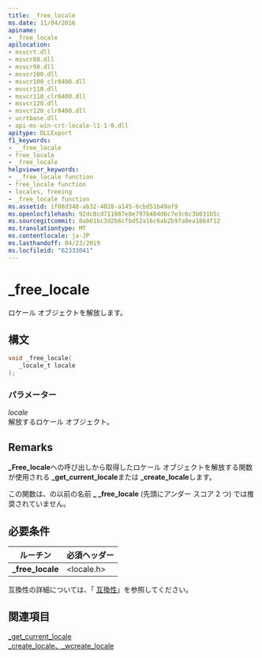 ```yaml
---
title: _free_locale
ms.date: 11/04/2016
apiname:
- _free_locale
apilocation:
- msvcrt.dll
- msvcr80.dll
- msvcr90.dll
- msvcr100.dll
- msvcr100_clr0400.dll
- msvcr110.dll
- msvcr110_clr0400.dll
- msvcr120.dll
- msvcr120_clr0400.dll
- ucrtbase.dll
- api-ms-win-crt-locale-l1-1-0.dll
apitype: DLLExport
f1_keywords:
- __free_locale
- free_locale
- _free_locale
helpviewer_keywords:
- __free_locale function
- free_locale function
- locales, freeing
- _free_locale function
ms.assetid: 1f08d348-ab32-4028-a145-6cbd51b49af9
ms.openlocfilehash: 92dc8cd711087e8e797b484d6c7e3c6c3b031b5c
ms.sourcegitcommit: 0ab61bc3d2b6cfbd52a16c6ab2b97a8ea1864f12
ms.translationtype: MT
ms.contentlocale: ja-JP
ms.lasthandoff: 04/23/2019
ms.locfileid: "62333041"
---
```

# <a name="freelocale"></a>_free_locale

ロケール オブジェクトを解放します。

## <a name="syntax"></a>構文

```C
void _free_locale(
   _locale_t locale
);
```

### <a name="parameters"></a>パラメーター

*locale*<br/>
解放するロケール オブジェクト。

## <a name="remarks"></a>Remarks

**_Free_locale**への呼び出しから取得したロケール オブジェクトを解放する関数が使用される **_get_current_locale**または **_create_locale**します。

この関数は、の以前の名前 **_ _free_locale** (先頭にアンダー スコア 2 つ) では推奨されていません。

## <a name="requirements"></a>必要条件

|**ルーチン**|必須ヘッダー|
|---------------|---------------------|
|**_free_locale**|\<locale.h>|

互換性の詳細については、「 [互換性](../../c-runtime-library/compatibility.md)」を参照してください。

## <a name="see-also"></a>関連項目

[_get_current_locale](get-current-locale.md)<br/>
[_create_locale、_wcreate_locale](create-locale-wcreate-locale.md)<br/>
